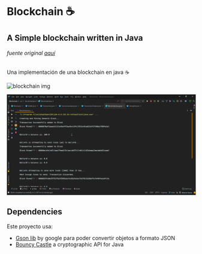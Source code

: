 # Blockchain :coffee:

## A Simple blockchain written in Java

###### fuente original [aquí](https://medium.com/programmers-blockchain/blockchain-development-mega-guide-5a316e6d10df)

Una implementación de una blockchain en java :coffee:

![blockchain img](https://img.blogs.es/bloglenovo/wp-content/uploads/2018/02/what-is-the-blockchain-and-why-is-it-so-important.jpg)

![java blockchain](img/javablockchain.png)
## Dependencies

Este proyecto usa:
 - [Gson lib](https://repo1.maven.org/maven2/com/google/code/gson/gson/2.6.2/gson-2.6.2.jar) by google para poder convertir objetos a formato JSON
 - [Bouncy Castle](https://www.bouncycastle.org/download/bcprov-jdk15on-159.jar) a cryptographic API for Java
